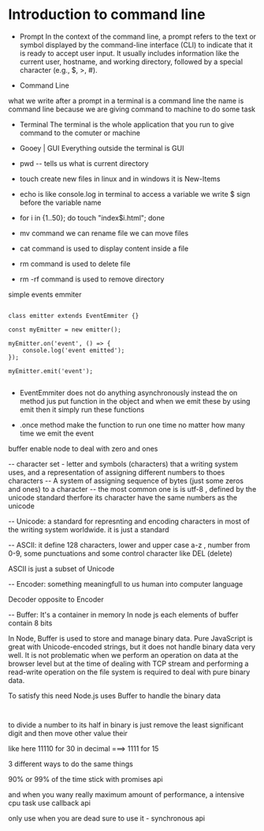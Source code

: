 # Introduction to command line

- Prompt
  In the context of the command line, a prompt refers to the text or symbol displayed by the command-line interface (CLI) to indicate that it is ready to accept user input. It usually includes information like the current user, hostname, and working directory, followed by a special character (e.g., $, >, #).

- Command Line

what we write after a prompt in a terminal is a command line the name is command line because we are giving command to machine to do some task

- Terminal
  The terminal is the whole application that you run to give command to the comuter or machine

- Gooey | GUI
  Everything outside the terminal is GUI

- pwd -- tells us what is current directory

- touch create new files in linux and in windows it is New-Items

- echo is like console.log in terminal to access a variable we write $ sign before the variable name

- for i in {1..50}; do touch "index$i.html"; done

- mv command we can rename file we can move files

- cat command is used to display content inside a file

- rm command is used to delete file

- rm -rf command is used to remove directory

simple events emmiter

```const EventEmmiter = require('events');

class emitter extends EventEmmiter {}

const myEmitter = new emitter();

myEmitter.on('event', () => {
    console.log('event emitted');
});

myEmitter.emit('event');


```

- EventEmmiter does not do anything asynchronously instead the on method jus put function in the object and when we emit these by using emit then it simply run these functions

- .once method make the function to run one time no matter how many time we emit the event

buffer enable node to deal with zero and ones

-- character set - letter and symbols (characters) that a writing system uses,
and a representation of assigning different numbers to thoes characters
-- A system of assigning sequence of bytes (just some zeros and ones) to a character
-- the most common one is is utf-8 , defined by the unicode standard therfore its character have the same numbers as the unicode

-- Unicode:
a standard for represnting and encoding characters in most of the writing system worldwide.
it is just a standard

-- ASCII:
it define 128 characters, lower and upper case a-z , number from 0-9, some punctuations and some control character like DEL (delete)

ASCII is just a subset of Unicode

-- Encoder:
something meaningfull to us human into computer language

Decoder opposite to Encoder

-- Buffer:
It's a container in memory
In node js each elements of buffer contain 8 bits

In Node, Buffer is used to store and manage binary data. Pure JavaScript is great with Unicode-encoded strings, but it does not handle binary data very well. It is not problematic when we perform an operation on data at the browser level but at the time of dealing with TCP stream and performing a read-write operation on the file system is required to deal with pure binary data.

To satisfy this need Node.js uses Buffer to handle the binary data

```https://www.geeksforgeeks.org/what-is-buffer-in-node-js/


```

to divide a number to its half in binary is just remove the least significant digit and then move other value their

like here 11110 for 30 in decimal ===> 1111 for 15


3 different ways to do the same things

90% or 99% of the time stick with promises api

and when you wany really maximum amount of performance, a intensive cpu task use callback api

only use when you are dead sure to use it - synchronous api

